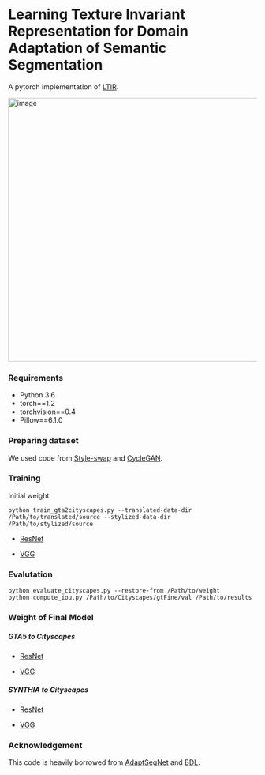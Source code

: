 # Learning Texture Invariant Representation for Domain Adaptation of Semantic Segmentation 

A pytorch implementation of [LTIR](https://arxiv.org/abs/2003.00867).

<img width="534" alt="image" src="https://user-images.githubusercontent.com/39029444/78094147-c9123800-740e-11ea-83b0-3ee28c2d305b.png">

### Requirements

* Python 3.6
* torch==1.2
* torchvision==0.4
* Pillow==6.1.0

### Preparing dataset

We used code from [Style-swap](https://github.com/rtqichen/style-swap) and [CycleGAN](https://github.com/junyanz/pytorch-CycleGAN-and-pix2pix).

### Training

Initial weight

```
python train_gta2cityscapes.py --translated-data-dir /Path/to/translated/source --stylized-data-dir /Path/to/stylized/source
```

* [ResNet](https://drive.google.com/file/d/1aakvRd3OI8TBaBH7gfw1kgm4B0d7HZB1/view?usp=sharing)

* [VGG](https://drive.google.com/file/d/1fqJvVd1I65G2A_1GD9ZRIyuruTPRpnbq/view?usp=sharing)

### Evalutation

```
python evaluate_cityscapes.py --restore-from /Path/to/weight
python compute_iou.py /Path/to/Cityscapes/gtFine/val /Path/to/results
```

### Weight of Final Model

##### GTA5 to Cityscapes

* [ResNet](https://drive.google.com/file/d/1uwNFhrHYnTU-lAcs6hT4r_rg2Pqib-K1/view?usp=sharing)

* [VGG](https://drive.google.com/file/d/1gAjmwbg60JDIzE4oLxymr2Dwsco_xB5Q/view?usp=sharing)

##### SYNTHIA to Cityscapes

* [ResNet](https://drive.google.com/file/d/1q50tLjbzKZxOA-Wj_YWvs7bq85JtHTow/view?usp=sharing)

* [VGG](https://drive.google.com/file/d/1Gx4Pkav6XAWZQHlp5kzAPytb41zHSEtT/view?usp=sharing)

### Acknowledgement

This code is heavily borrowed from [AdaptSegNet](https://github.com/wasidennis/AdaptSegNet) and [BDL](https://github.com/liyunsheng13/BDL).
 
